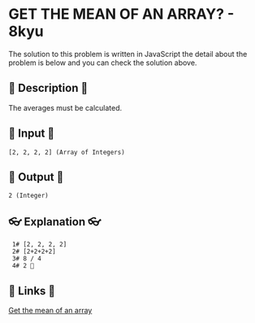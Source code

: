 # GET THE MEAN OF AN ARRAY? - 8kyu

The solution to this problem is written in JavaScript the detail about the problem is below and you can check the solution above.

## 💬 Description 💬

The averages must be calculated.

## 🥚 Input 🥚

```
[2, 2, 2, 2] (Array of Integers)
```

## 🐣 Output 🐣

```
2 (Integer)
```

## 👓 Explanation 👓

```
 1# [2, 2, 2, 2]
 2# [2+2+2+2]
 3# 8 / 4
 4# 2 🎉
```

## 🔗 Links 🔗

[Get the mean of an array](https://www.codewars.com/kata/563e320cee5dddcf77000158/javascript)

